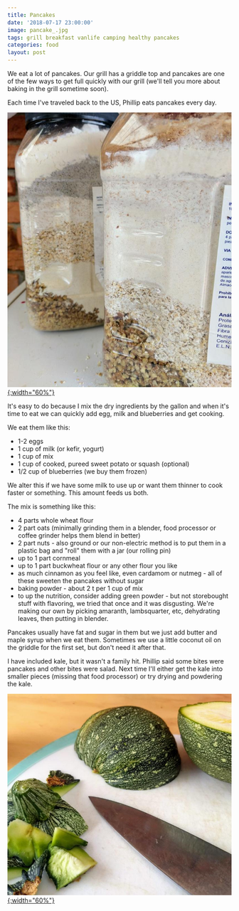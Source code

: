 ```yaml
---
title: Pancakes
date: '2018-07-17 23:00:00'
image: pancake_.jpg
tags: grill breakfast vanlife camping healthy pancakes
categories: food
layout: post
---
```


We eat a lot of pancakes. Our grill has a griddle top and pancakes are one of the few ways to get full quickly with our grill (we'll tell you more about baking in the grill sometime soon).

Each time I've traveled back to the US, Phillip eats pancakes every day.

[![](/images/pancake_mix_.jpg){:width="60%"}](/images/pancake_mix.jpg)

It's easy to do because I mix the dry ingredients by the gallon and when it's time to eat we can quickly add egg, milk and blueberries and get cooking.

We eat them like this:

* 1-2 eggs
* 1 cup of milk (or kefir, yogurt)
* 1 cup of mix
* 1 cup of cooked, pureed sweet potato or squash (optional)
* 1/2 cup of blueberries (we buy them frozen)

We alter this if we have some milk to use up or want them thinner to cook faster or something. This amount feeds us both.

The mix is something like this:
* 4 parts whole wheat flour
* 2 part oats (minimally grinding them in a blender, food processor or coffee grinder helps them blend in better)
* 2 part nuts - also ground or our non-electric method is to put them in a plastic bag and "roll" them with a jar (our rolling pin)
* up to 1 part cornmeal
* up to 1 part buckwheat flour or any other flour you like
* as much cinnamon as you feel like, even cardamom or nutmeg - all of these sweeten the pancakes without sugar
* baking powder - about 2 t per 1 cup of mix 
* to up the nutrition, consider adding green powder - but not storebought stuff with flavoring, we tried that once and it was disgusting. We're making our own by picking amaranth, lambsquarter, etc, dehydrating leaves, then putting in blender.

Pancakes usually have fat and sugar in them but we just add butter and maple syrup when we eat them. Sometimes we use a little coconut oil on the griddle for the first set, but don't need it after that.

I have included kale, but it wasn't a family hit. Phillip said some bites were pancakes and other bites were salad. Next time I'll either get the kale into smaller pieces (missing that food processor) or try drying and powdering the kale.

[![](/images/calabacitas_.jpg){:width="60%"}](/images/calabacitas.jpg)